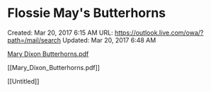 # Flossie May's Butterhorns

Created: Mar 20, 2017 6:15 AM
URL: https://outlook.live.com/owa/?path=/mail/search
Updated: Mar 20, 2017 6:48 AM

[Mary Dixon Butterhorns.pdf](https://drive.google.com/file/d/0ByhMKABPmmwEcGpFQThlT244U2s/view?usp=drive_web)

[[Mary_Dixon_Butterhorns.pdf]]

[[Untitled]]
